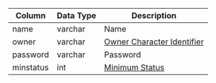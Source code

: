 | Column    | Data Type | Description                                                                       |
| --------- | --------- | --------------------------------------------------------------------------------- |
| name      | varchar   | Name                                                                              |
| owner     | varchar   | [Owner Character Identifier](character_data.md)                                   |
| password  | varchar   | Password                                                                          |
| minstatus | int       | [Minimum Status](https://eqemu.gitbook.io/server/categories/player/status-levels) |